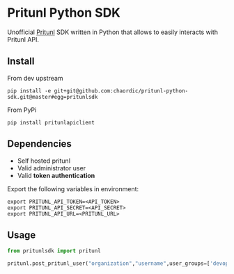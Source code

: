 Pritunl Python SDK
=========

Unofficial [Pritunl](https://pritunl.com) SDK written in Python that allows to easily interacts with Pritunl API.

## Install

From dev upstream

```
pip install -e git+git@github.com:chaordic/pritunl-python-sdk.git@master#egg=pritunlsdk
```

From PyPi

```
pip install pritunlapiclient
```

## Dependencies

* Self hosted pritunl
* Valid administrator user
* Valid **token authentication**

Export the following variables in environment:

```shell
export PRITUNL_API_TOKEN=<API_TOKEN>
export PRITUNL_API_SECRET=<API_SECRET>
export PRITUNL_API_URL=<PRITUNL_URL>
```

## Usage

```python
from pritunlsdk import pritunl

pritunl.post_pritunl_user("organization","username",user_groups=['devops','developer'])
```
